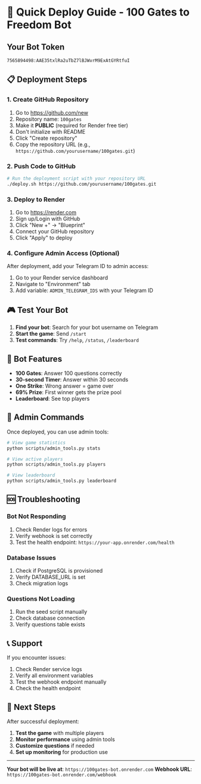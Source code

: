 # 🚀 Quick Deploy Guide - 100 Gates to Freedom Bot

## Your Bot Token
```
7565894498:AAE35txlRa2uTbZ7lBJWvrM9ExAtGYRtfuI
```

## 📋 Deployment Steps

### 1. Create GitHub Repository
1. Go to https://github.com/new
2. Repository name: `100gates`
3. Make it **PUBLIC** (required for Render free tier)
4. Don't initialize with README
5. Click "Create repository"
6. Copy the repository URL (e.g., `https://github.com/yourusername/100gates.git`)

### 2. Push Code to GitHub
```bash
# Run the deployment script with your repository URL
./deploy.sh https://github.com/yourusername/100gates.git
```

### 3. Deploy to Render
1. Go to https://render.com
2. Sign up/Login with GitHub
3. Click "New +" → "Blueprint"
4. Connect your GitHub repository
5. Click "Apply" to deploy

### 4. Configure Admin Access (Optional)
After deployment, add your Telegram ID to admin access:
1. Go to your Render service dashboard
2. Navigate to "Environment" tab
3. Add variable: `ADMIN_TELEGRAM_IDS` with your Telegram ID

## 🎮 Test Your Bot

1. **Find your bot**: Search for your bot username on Telegram
2. **Start the game**: Send `/start`
3. **Test commands**: Try `/help`, `/status`, `/leaderboard`

## 📱 Bot Features

- **100 Gates**: Answer 100 questions correctly
- **30-second Timer**: Answer within 30 seconds
- **One Strike**: Wrong answer = game over
- **69% Prize**: First winner gets the prize pool
- **Leaderboard**: See top players

## 🔧 Admin Commands

Once deployed, you can use admin tools:
```bash
# View game statistics
python scripts/admin_tools.py stats

# View active players
python scripts/admin_tools.py players

# View leaderboard
python scripts/admin_tools.py leaderboard
```

## 🆘 Troubleshooting

### Bot Not Responding
1. Check Render logs for errors
2. Verify webhook is set correctly
3. Test the health endpoint: `https://your-app.onrender.com/health`

### Database Issues
1. Check if PostgreSQL is provisioned
2. Verify DATABASE_URL is set
3. Check migration logs

### Questions Not Loading
1. Run the seed script manually
2. Check database connection
3. Verify questions table exists

## 📞 Support

If you encounter issues:
1. Check Render service logs
2. Verify all environment variables
3. Test the webhook endpoint manually
4. Check the health endpoint

## 🎯 Next Steps

After successful deployment:
1. **Test the game** with multiple players
2. **Monitor performance** using admin tools
3. **Customize questions** if needed
4. **Set up monitoring** for production use

---

**Your bot will be live at**: `https://100gates-bot.onrender.com`
**Webhook URL**: `https://100gates-bot.onrender.com/webhook` 